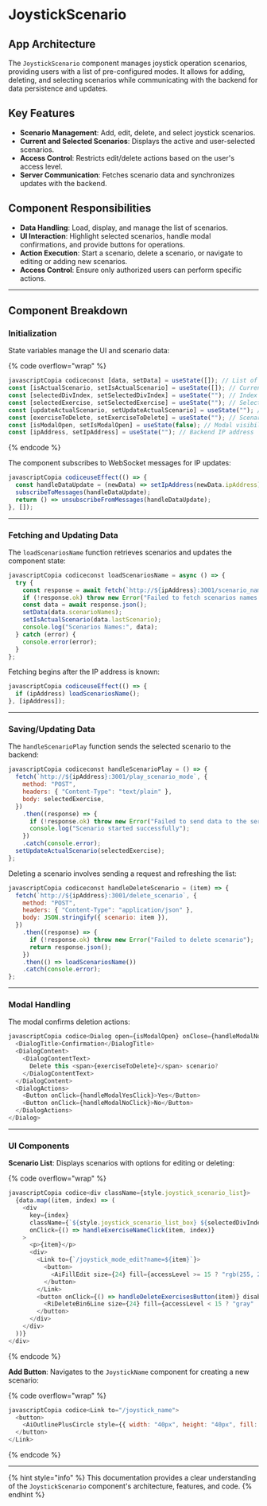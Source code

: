 # JoystickScenario

## **App Architecture**

The `JoystickScenario` component manages joystick operation scenarios, providing users with a list of pre-configured modes. It allows for adding, deleting, and selecting scenarios while communicating with the backend for data persistence and updates.

## **Key Features**

* **Scenario Management**: Add, edit, delete, and select joystick scenarios.
* **Current and Selected Scenarios**: Displays the active and user-selected scenarios.
* **Access Control**: Restricts edit/delete actions based on the user's access level.
* **Server Communication**: Fetches scenario data and synchronizes updates with the backend.

## **Component Responsibilities**

* **Data Handling**: Load, display, and manage the list of scenarios.
* **UI Interaction**: Highlight selected scenarios, handle modal confirmations, and provide buttons for operations.
* **Action Execution**: Start a scenario, delete a scenario, or navigate to editing or adding new scenarios.
* **Access Control**: Ensure only authorized users can perform specific actions.

***

## **Component Breakdown**

### **Initialization**

State variables manage the UI and scenario data:

{% code overflow="wrap" %}
```javascript
javascriptCopia codiceconst [data, setData] = useState([]); // List of scenarios
const [isActualScenario, setIsActualScenario] = useState([]); // Current scenario
const [selectedDivIndex, setSelectedDivIndex] = useState(""); // Index of selected scenario
const [selectedExercise, setSelectedExercise] = useState(""); // Selected scenario name
const [updateActualScenario, setUpdateActualScenario] = useState(""); // Updates current scenario
const [exerciseToDelete, setExerciseToDelete] = useState(""); // Scenario marked for deletion
const [isModalOpen, setIsModalOpen] = useState(false); // Modal visibility
const [ipAddress, setIpAddress] = useState(""); // Backend IP address
```
{% endcode %}

The component subscribes to WebSocket messages for IP updates:

```javascript
javascriptCopia codiceuseEffect(() => {
  const handleDataUpdate = (newData) => setIpAddress(newData.ipAddress);
  subscribeToMessages(handleDataUpdate);
  return () => unsubscribeFromMessages(handleDataUpdate);
}, []);
```

***

### **Fetching and Updating Data**

The `loadScenariosName` function retrieves scenarios and updates the component state:

```javascript
javascriptCopia codiceconst loadScenariosName = async () => {
  try {
    const response = await fetch(`http://${ipAddress}:3001/scenario_names`);
    if (!response.ok) throw new Error("Failed to fetch scenarios names.");
    const data = await response.json();
    setData(data.scenarioNames);
    setIsActualScenario(data.lastScenario);
    console.log("Scenarios Names:", data);
  } catch (error) {
    console.error(error);
  }
};
```

Fetching begins after the IP address is known:

```javascript
javascriptCopia codiceuseEffect(() => {
  if (ipAddress) loadScenariosName();
}, [ipAddress]);
```

***

### **Saving/Updating Data**

The `handleScenarioPlay` function sends the selected scenario to the backend:

```javascript
javascriptCopia codiceconst handleScenarioPlay = () => {
  fetch(`http://${ipAddress}:3001/play_scenario_mode`, {
    method: "POST",
    headers: { "Content-Type": "text/plain" },
    body: selectedExercise,
  })
    .then((response) => {
      if (!response.ok) throw new Error("Failed to send data to the server");
      console.log("Scenario started successfully");
    })
    .catch(console.error);
  setUpdateActualScenario(selectedExercise);
};
```

Deleting a scenario involves sending a request and refreshing the list:

```javascript
javascriptCopia codiceconst handleDeleteScenario = (item) => {
  fetch(`http://${ipAddress}:3001/delete_scenario`, {
    method: "POST",
    headers: { "Content-Type": "application/json" },
    body: JSON.stringify({ scenario: item }),
  })
    .then((response) => {
      if (!response.ok) throw new Error("Failed to delete scenario");
      return response.json();
    })
    .then(() => loadScenariosName())
    .catch(console.error);
};
```

***

### **Modal Handling**

The modal confirms deletion actions:

```javascript
javascriptCopia codice<Dialog open={isModalOpen} onClose={handleModalNoClick}>
  <DialogTitle>Confirmation</DialogTitle>
  <DialogContent>
    <DialogContentText>
      Delete this <span>{exerciseToDelete}</span> scenario?
    </DialogContentText>
  </DialogContent>
  <DialogActions>
    <Button onClick={handleModalYesClick}>Yes</Button>
    <Button onClick={handleModalNoClick}>No</Button>
  </DialogActions>
</Dialog>
```

***

### **UI Components**

**Scenario List**: Displays scenarios with options for editing or deleting:

{% code overflow="wrap" %}
```javascript
javascriptCopia codice<div className={style.joystick_scenario_list}>
  {data.map((item, index) => (
    <div
      key={index}
      className={`${style.joystick_scenario_list_box} ${selectedDivIndex === index ? style.selected_div : ""}`}
      onClick={() => handleExerciseNameClick(item, index)}
    >
      <p>{item}</p>
      <div>
        <Link to={`/joystick_mode_edit?name=${item}`}>
          <button>
            <AiFillEdit size={24} fill={accessLevel >= 15 ? "rgb(255, 251, 0)" : "gray"} />
          </button>
        </Link>
        <button onClick={() => handleDeleteExercisesButton(item)} disabled={accessLevel < 15}>
          <RiDeleteBin6Line size={24} fill={accessLevel < 15 ? "gray" : "rgb(226, 29, 29)"} />
        </button>
      </div>
    </div>
  ))}
</div>
```
{% endcode %}

**Add Button**: Navigates to the `JoystickName` component for creating a new scenario:

{% code overflow="wrap" %}
```javascript
javascriptCopia codice<Link to="/joystick_name">
  <button>
    <AiOutlinePlusCircle style={{ width: "40px", height: "40px", fill: accessLevel >= 15 ? "#00ff00" : "gray" }} />
  </button>
</Link>
```
{% endcode %}

***

{% hint style="info" %}
This documentation provides a clear understanding of the `JoystickScenario` component's architecture, features, and code.
{% endhint %}
